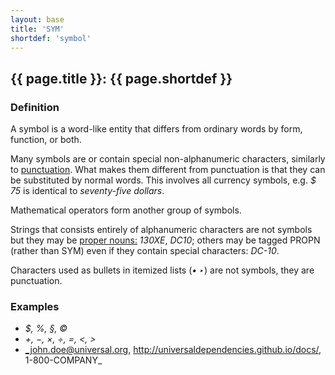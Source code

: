 ```yaml
---
layout: base
title: 'SYM'
shortdef: 'symbol'
---
```


## {{ page.title }}: {{ page.shortdef }}

### Definition

A symbol is a word-like entity that differs from ordinary words by form, function, or both.

Many symbols are or contain special non-alphanumeric characters, similarly to <a href="PUNCT.html">punctuation</a>.
What makes them different from punctuation is that they can be substituted by normal words.
This involves all currency symbols, e.g. _$ 75_ is identical to _seventy-five dollars_.

Mathematical operators form another group of symbols.

Strings that consists entirely of alphanumeric characters are not symbols but they may be <a href="PROPN">proper nouns:</a>
_130XE_, _DC10_; others may be tagged PROPN (rather than SYM) even if they contain special characters: _DC-10_.

Characters used as bullets in itemized lists (_• ‣_) are not symbols, they are punctuation.

### Examples

  - _$, %, §, ©_
  - _+, −, ×, ÷, =, <, >_
  - _john.doe@universal.org, http://universaldependencies.github.io/docs/, 1-800-COMPANY_
